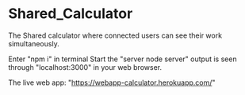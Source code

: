 # Shared_Calculator
The Shared calculator where connected users can see their work simultaneously.


Enter "npm i" in terminal
Start the "server node server"
output is seen through "localhost:3000" in your web browser.


The live web app: "https://webapp-calculator.herokuapp.com/" 

